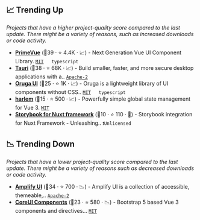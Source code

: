 ## 📈 Trending Up

_Projects that have a higher project-quality score compared to the last update. There might be a variety of reasons, such as increased downloads or code activity._

- <b><a href="https://github.com/primefaces/primevue">PrimeVue</a></b> (🥈39 ·  ⭐ 4.4K · 📈) - Next Generation Vue UI Component Library. <code><a href="http://bit.ly/34MBwT8">MIT</a></code> <code><img src="https://img.shields.io/badge/Vue-3-green.svg" style="display:inline;" width="13" height="13"></code> <code>typescript</code>
- <b><a href="https://github.com/tauri-apps/tauri">Tauri</a></b> (🥇38 ·  ⭐ 68K · 📈) - Build smaller, faster, and more secure desktop applications with a.. <code><a href="http://bit.ly/3nYMfla">Apache-2</a></code>
- <b><a href="https://github.com/oruga-ui/oruga">Oruga UI</a></b> (🥉25 ·  ⭐ 1K · 📈) - Oruga is a lightweight library of UI components without CSS.. <code><a href="http://bit.ly/34MBwT8">MIT</a></code> <code><img src="https://img.shields.io/badge/Vue-3-green.svg" style="display:inline;" width="13" height="13"></code> <code>typescript</code>
- <b><a href="https://github.com/andrewcourtice/harlem">harlem</a></b> (🥉15 ·  ⭐ 500 · 📈) - Powerfully simple global state management for Vue 3. <code><a href="http://bit.ly/34MBwT8">MIT</a></code> <code><img src="https://img.shields.io/badge/Vue-3-green.svg" style="display:inline;" width="13" height="13"></code>
- <b><a href="https://github.com/storybook-vue/storybook-nuxt">Storybook for Nuxt framework</a></b> (🥉10 ·  ⭐ 110 · 🐣) - Storybook integration for Nuxt Framework - Unleashing.. <code>❗Unlicensed</code>

## 📉 Trending Down

_Projects that have a lower project-quality score compared to the last update. There might be a variety of reasons such as decreased downloads or code activity._

- <b><a href="https://github.com/aws-amplify/amplify-ui">Amplify UI</a></b> (🥉34 ·  ⭐ 700 · 📉) - Amplify UI is a collection of accessible, themeable,.. <code><a href="http://bit.ly/3nYMfla">Apache-2</a></code> <code><img src="https://img.shields.io/badge/Vue-3-green.svg" style="display:inline;" width="13" height="13"></code>
- <b><a href="https://github.com/coreui/coreui-vue">CoreUI Components</a></b> (🥈23 ·  ⭐ 580 · 📉) - Bootstrap 5 based Vue 3 components and directives... <code><a href="http://bit.ly/34MBwT8">MIT</a></code>

